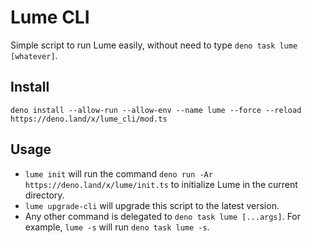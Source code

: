 # Lume CLI

Simple script to run Lume easily, without need to type
`deno task lume [whatever]`.

## Install

```
deno install --allow-run --allow-env --name lume --force --reload https://deno.land/x/lume_cli/mod.ts
```

## Usage

- `lume init` will run the command
  `deno run -Ar https://deno.land/x/lume/init.ts` to initialize Lume in the
  current directory.
- `lume upgrade-cli` will upgrade this script to the latest version.
- Any other command is delegated to `deno task lume [...args]`. For example,
  `lume -s` will run `deno task lume -s`.
